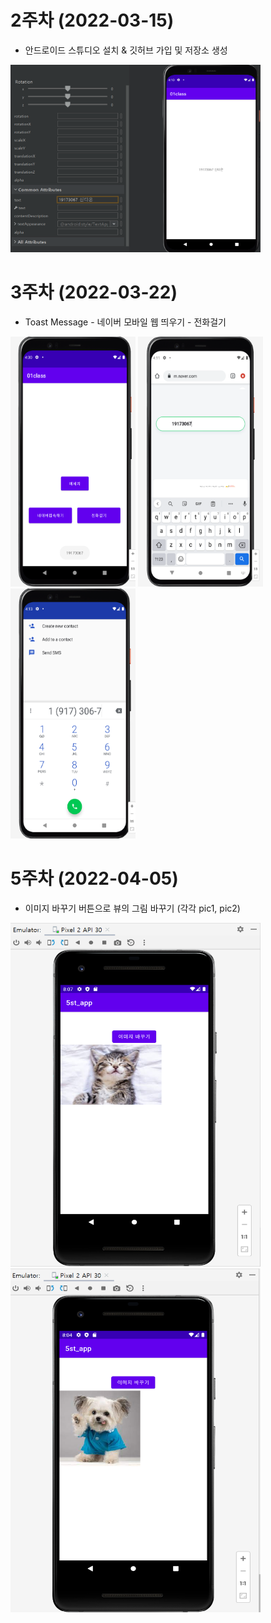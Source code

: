 # 2주차 (2022-03-15)
- 안드로이드 스튜디오 설치 & 깃허브 가입 및 저장소 생성
 
<img width="400" height="300" src="./pic/349812.png"></img>

# 3주차 (2022-03-22)
- Toast Message               - 네이버 모바일 웹 띄우기             - 전화걸기
 
<img width="200" height="400" src="./pic/3주차_메인.png"></img> <img width="200" height="400" src="./pic/3주차_네이버.png"></img> <img width="200" height="400" src="./pic/3주차_전화걸기.png"></img>

# 5주차 (2022-04-05)
- 이미지 바꾸기 버튼으로 뷰의 그림 바꾸기 (각각 pic1, pic2)

<img width="400" height="550" src="./pic/5week_pic1.png"></img>
<img width="400" height="550" src="./pic/5week_pic2.png"></img>
